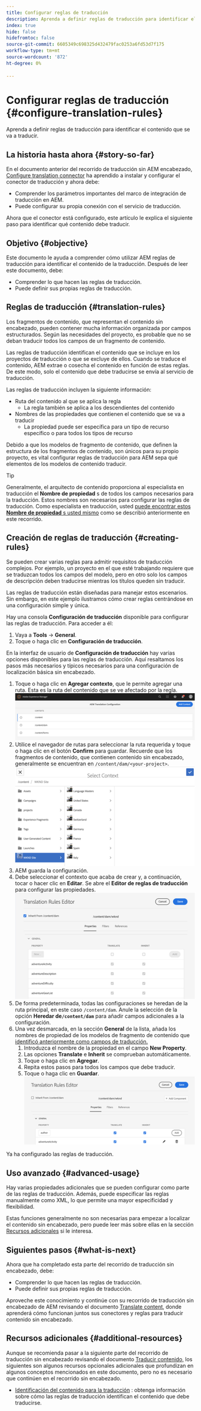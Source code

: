```yaml
---
title: Configurar reglas de traducción
description: Aprenda a definir reglas de traducción para identificar el contenido que se va a traducir.
index: true
hide: false
hidefromtoc: false
source-git-commit: 6605349c698325d432479fac0253a6fd53d7f175
workflow-type: tm+mt
source-wordcount: '872'
ht-degree: 0%

---
```


# Configurar reglas de traducción {#configure-translation-rules}

Aprenda a definir reglas de traducción para identificar el contenido que se va a traducir.

## La historia hasta ahora {#story-so-far}

En el documento anterior del recorrido de traducción sin AEM encabezado, [Configure translation connector](configure-connector.md) ha aprendido a instalar y configurar el conector de traducción y ahora debe:

* Comprender los parámetros importantes del marco de integración de traducción en AEM.
* Puede configurar su propia conexión con el servicio de traducción.

Ahora que el conector está configurado, este artículo le explica el siguiente paso para identificar qué contenido debe traducir.

## Objetivo {#objective}

Este documento le ayuda a comprender cómo utilizar AEM reglas de traducción para identificar el contenido de la traducción. Después de leer este documento, debe:

* Comprender lo que hacen las reglas de traducción.
* Puede definir sus propias reglas de traducción.

## Reglas de traducción {#translation-rules}

Los fragmentos de contenido, que representan el contenido sin encabezado, pueden contener mucha información organizada por campos estructurados. Según las necesidades del proyecto, es probable que no se deban traducir todos los campos de un fragmento de contenido.

Las reglas de traducción identifican el contenido que se incluye en los proyectos de traducción o que se excluye de ellos. Cuando se traduce el contenido, AEM extrae o cosecha el contenido en función de estas reglas. De este modo, solo el contenido que debe traducirse se envía al servicio de traducción.

Las reglas de traducción incluyen la siguiente información:

* Ruta del contenido al que se aplica la regla
   * La regla también se aplica a los descendientes del contenido
* Nombres de las propiedades que contienen el contenido que se va a traducir
   * La propiedad puede ser específica para un tipo de recurso específico o para todos los tipos de recurso

Debido a que los modelos de fragmento de contenido, que definen la estructura de los fragmentos de contenido, son únicos para su propio proyecto, es vital configurar reglas de traducción para AEM sepa qué elementos de los modelos de contenido traducir.

>[!TIP]
>
>Generalmente, el arquitecto de contenido proporciona al especialista en traducción el **Nombre de propiedad** s de todos los campos necesarios para la traducción. Estos nombres son necesarios para configurar las reglas de traducción. Como especialista en traducción, usted [puede encontrar estos **Nombre de propiedad** s usted mismo](getting-started.md#content-modlels) como se describió anteriormente en este recorrido.

## Creación de reglas de traducción {#creating-rules}

Se pueden crear varias reglas para admitir requisitos de traducción complejos. Por ejemplo, un proyecto en el que esté trabajando requiere que se traduzcan todos los campos del modelo, pero en otro solo los campos de descripción deben traducirse mientras los títulos queden sin traducir.

Las reglas de traducción están diseñadas para manejar estos escenarios. Sin embargo, en este ejemplo ilustramos cómo crear reglas centrándose en una configuración simple y única.

Hay una consola **Configuración de traducción** disponible para configurar las reglas de traducción. Para acceder a él:

1. Vaya a **Tools** -> **General**.
1. Toque o haga clic en **Configuración de traducción**.

En la interfaz de usuario de **Configuración de traducción** hay varias opciones disponibles para las reglas de traducción. Aquí resaltamos los pasos más necesarios y típicos necesarios para una configuración de localización básica sin encabezado.

1. Toque o haga clic en **Agregar contexto**, que le permite agregar una ruta. Esta es la ruta del contenido que se ve afectado por la regla.
   ![Añadir contexto](assets/add-translation-context.png)
1. Utilice el navegador de rutas para seleccionar la ruta requerida y toque o haga clic en el botón **Confirm** para guardar. Recuerde que los fragmentos de contenido, que contienen contenido sin encabezado, generalmente se encuentran en `/content/dam/<your-project>`.
   ![Seleccione la ruta](assets/select-context.png)
1. AEM guarda la configuración.
1. Debe seleccionar el contexto que acaba de crear y, a continuación, tocar o hacer clic en **Editar**. Se abre el **Editor de reglas de traducción** para configurar las propiedades.
   ![Editor de reglas de traducción](assets/translation-rules-editor.png)
1. De forma predeterminada, todas las configuraciones se heredan de la ruta principal, en este caso `/content/dam`. Anule la selección de la opción **Heredar de`/content/dam`** para añadir campos adicionales a la configuración.
1. Una vez desmarcada, en la sección **General** de la lista, añada los nombres de propiedad de los modelos de fragmento de contenido que [identificó anteriormente como campos de traducción.](getting-started.md#content-models)
   1. Introduzca el nombre de la propiedad en el campo **New Property**.
   1. Las opciones **Translate** e **Inherit** se comprueban automáticamente.
   1. Toque o haga clic en **Agregar**.
   1. Repita estos pasos para todos los campos que debe traducir.
   1. Toque o haga clic en **Guardar**.
      ![Agregar propiedad](assets/add-property.png)

Ya ha configurado las reglas de traducción.

## Uso avanzado {#advanced-usage}

Hay varias propiedades adicionales que se pueden configurar como parte de las reglas de traducción. Además, puede especificar las reglas manualmente como XML, lo que permite una mayor especificidad y flexibilidad.

Estas funciones generalmente no son necesarias para empezar a localizar el contenido sin encabezado, pero puede leer más sobre ellas en la sección [Recursos adicionales](#additional-resources) si le interesa.

## Siguientes pasos {#what-is-next}

Ahora que ha completado esta parte del recorrido de traducción sin encabezado, debe:

* Comprender lo que hacen las reglas de traducción.
* Puede definir sus propias reglas de traducción.

Aproveche este conocimiento y continúe con su recorrido de traducción sin encabezado de AEM revisando el documento [Translate content](translate-content.md), donde aprenderá cómo funcionan juntos sus conectores y reglas para traducir contenido sin encabezado.

## Recursos adicionales {#additional-resources}

Aunque se recomienda pasar a la siguiente parte del recorrido de traducción sin encabezado revisando el documento [Traducir contenido,](translate-content.md) los siguientes son algunos recursos opcionales adicionales que profundizan en algunos conceptos mencionados en este documento, pero no es necesario que continúen en el recorrido sin encabezado.

* [Identificación del contenido para la traducción](/help/sites-cloud/administering/translation/rules.md) : obtenga información sobre cómo las reglas de traducción identifican el contenido que debe traducirse.
